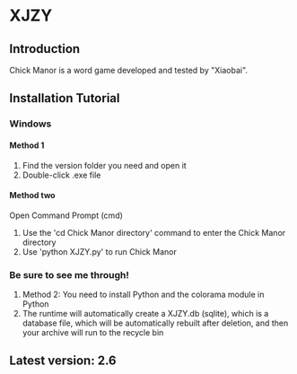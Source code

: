 # XJZY

## Introduction

Chick Manor is a word game developed and tested by "Xiaobai".

## Installation Tutorial

### Windows

#### Method 1

1. Find the version folder you need and open it
2. Double-click .exe file

#### Method two

Open Command Prompt (cmd)
1. Use the 'cd Chick Manor directory' command to enter the Chick Manor directory
2. Use 'python XJZY.py' to run Chick Manor

### Be sure to see me through!
1. Method 2: You need to install Python and the colorama module in Python
2. The runtime will automatically create a XJZY.db (sqlite), which is a database file, which will be automatically rebuilt after deletion, and then your archive will run to the recycle bin

## Latest version: 2.6